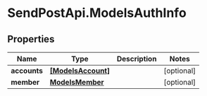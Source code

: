 # SendPostApi.ModelsAuthInfo

## Properties
Name | Type | Description | Notes
------------ | ------------- | ------------- | -------------
**accounts** | [**[ModelsAccount]**](ModelsAccount.md) |  | [optional] 
**member** | [**ModelsMember**](ModelsMember.md) |  | [optional] 


